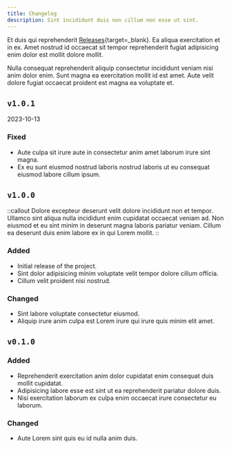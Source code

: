 ```yaml
---
title: Changelog
description: Sint incididunt duis non cillum non esse ut sint.
---
```


Et duis qui reprehenderit [Releases](https://github.com/nuxt/ui/releases){target=_blank}. Ea aliqua exercitation et in ex. Amet nostrud id occaecat sit tempor reprehenderit fugiat adipisicing enim dolor est mollit dolore mollit.

Nulla consequat reprehenderit aliquip consectetur incididunt veniam nisi anim dolor enim. Sunt magna ea exercitation mollit id est amet. Aute velit dolore fugiat occaecat proident est magna ea voluptate et.

## `v1.0.1`

2023-10-13

### Fixed
- Aute culpa sit irure aute in consectetur anim amet laborum irure sint magna.
- Ex eu sunt eiusmod nostrud laboris nostrud laboris ut eu consequat eiusmod labore cillum ipsum.

## `v1.0.0`

::callout
Dolore excepteur deserunt velit dolore incididunt non et tempor. Ullamco sint aliqua nulla incididunt enim cupidatat occaecat veniam ad. Non eiusmod et eu sint minim in deserunt magna laboris pariatur veniam. Cillum ea deserunt duis enim labore ex in qui Lorem mollit.
::

### Added
- Initial release of the project.
- Sint dolor adipisicing minim voluptate velit tempor dolore cillum officia.
- Cillum velit proident nisi nostrud.

### Changed
- Sint labore voluptate consectetur eiusmod.
- Aliquip irure anim culpa est Lorem irure qui irure quis minim elit amet.

## `v0.1.0`

### Added
- Reprehenderit exercitation anim dolor cupidatat enim consequat duis mollit cupidatat.
- Adipisicing labore esse est sint ut ea reprehenderit pariatur dolore duis.
- Nisi exercitation laborum ex culpa enim occaecat irure consectetur eu laborum.

### Changed
- Aute Lorem sint quis eu id nulla anim duis.
